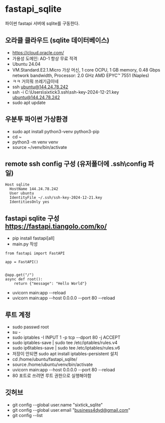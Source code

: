 # fastapi_sqlite
파이썬 fastapi 서버에 sqlite를 구동한다.

## 오라클 클라우드 (sqlite 데이터베이스)
- https://cloud.oracle.com/
- 가용성 도메인: AD-1 항상 무료 적격
- Ubuntu 24.04
- VM.Standard.E2.1.Micro 가상 머신, 1 core OCPU, 1 GB memory, 0.48 Gbps network bandwidth, Processor: 2.0 GHz AMD EPYC™ 7551 (Naples)
- ㅋㅋ 거의뭐 쓰레기급이네 
- ssh ubuntu@144.24.78.242
- ssh -i C:\Users\sixtick3\.ssh\ssh-key-2024-12-21.key ubuntu@144.24.78.242
- sudo apt update

## 우분투 파이썬 가상환경
- sudo apt install python3-venv python3-pip
- cd ~
- python3 -m venv venv
- source ~/venv/bin/activate

## remote ssh config 구성 (유저폴더에 .ssh\config 파일)
```
Host sqlite
  HostName 144.24.78.242
  User ubuntu
  IdentityFile ~/.ssh/ssh-key-2024-12-21.key
  IdentitiesOnly yes
```

## fastapi sqlite 구성 https://fastapi.tiangolo.com/ko/
- pip install fastapi[all]
- main.py 작성
```
from fastapi import FastAPI

app = FastAPI()


@app.get("/")
async def root():
    return {"message": "Hello World"}
```

- uvicorn main:app --reload
- uvicorn main:app --host 0.0.0.0 --port 80 --reload


## 루트 계정
- sudo passwd root
- su -
- sudo iptables -I INPUT 1 -p tcp --dport 80 -j ACCEPT
- sudo iptables-save | sudo tee /etc/iptables/rules.v4
- sudo ip6tables-save | sudo tee /etc/iptables/rules.v6
- 저장이 안되면 sudo apt install iptables-persistent 설치
- cd /home/ubuntu/fastapi_sqlite/
- source /home/ubuntu/venv/bin/activate
- uvicorn main:app --host 0.0.0.0 --port 80 --reload
- 80 포트로 쓰려면 루트 권한으로 실행해야함

## 깃허브 
- git config --global user.name "sixtick_sqlite"
- git config --global user.email "business4dyd@gmail.com"
- git config --list
